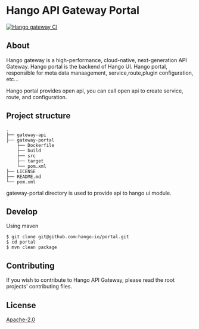 # Hango API Gateway Portal
[![Hango gateway CI](https://github.com/hango-io/portal/actions/workflows/maven.yml/badge.svg)](https://github.com/hango-io/portal/actions/workflows/maven.yml)

## About
Hango gateway is a high-performance, cloud-native, next-generation API Gateway. Hango portal is the backend of Hango UI.
Hango portal, responsible for meta data manaagement, service,route,plugin configuration, etc...

Hango portal provides open api, you can call open api to create service, route, and configuration.

## Project structure
```shell script
.
├── gateway-api
├── gateway-portal
    ├── Dockerfile
    ├── build
    ├── src
    ├── target
    └── pom.xml 
├── LICENSE
├── README.md
└── pom.xml
```
gateway-portal directory is used to provide api to hango ui module.

## Develop
Using maven
```shell script
$ git clone git@github.com:hango-io/portal.git
$ cd portal
$ mvn clean package
```

## Contributing
If you wish to contribute to Hango API Gateway, please read the root projects' contributing files.

## License
[Apache-2.0](https://choosealicense.com/licenses/apache-2.0/)